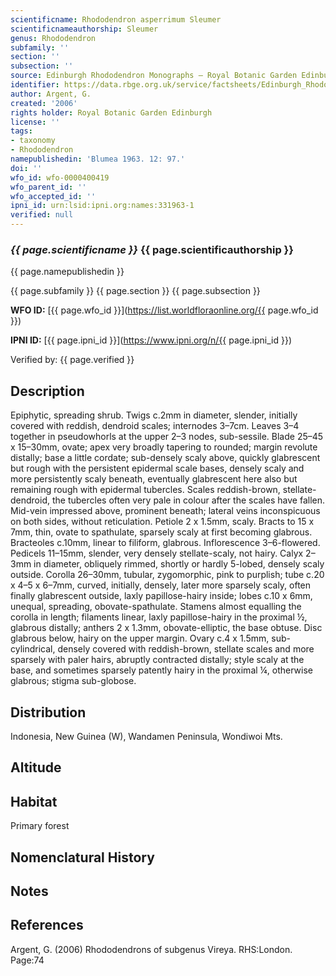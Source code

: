 ```yaml
---
scientificname: Rhododendron asperrimum Sleumer
scientificnameauthorship: Sleumer
genus: Rhododendron
subfamily: ''
section: ''
subsection: ''
source: Edinburgh Rhododendron Monographs – Royal Botanic Garden Edinburgh
identifier: https://data.rbge.org.uk/service/factsheets/Edinburgh_Rhododendron_Monographs.xhtml
author: Argent, G.
created: '2006'
rights holder: Royal Botanic Garden Edinburgh
license: ''
tags:
- taxonomy
- Rhododendron
namepublishedin: 'Blumea 1963. 12: 97.'
doi: ''
wfo_id: wfo-0000400419
wfo_parent_id: ''
wfo_accepted_id: ''
ipni_id: urn:lsid:ipni.org:names:331963-1
verified: null
---
```

### _{{ page.scientificname }}_ {{ page.scientificauthorship }}
 {{ page.namepublishedin }}

{{ page.subfamily }} {{ page.section }} {{ page.subsection }}

**WFO ID:** [{{ page.wfo_id }}](https://list.worldfloraonline.org/{{ page.wfo_id }})

**IPNI ID:** [{{ page.ipni_id }}](https://www.ipni.org/n/{{ page.ipni_id }})

Verified by: {{ page.verified }}



## Description
Epiphytic, spreading shrub. Twigs c.2mm in diameter, slender, initially covered with reddish, dendroid scales; internodes 3–7cm. Leaves 3–4 together in pseudowhorls at the upper 2–3 nodes, sub-sessile. Blade 25–45 x 15–30mm, ovate; apex very broadly tapering to rounded; margin revolute distally; base a little cordate; sub-densely scaly above, quickly glabrescent but rough with the persistent epidermal scale bases, densely scaly and more persistently scaly beneath, eventually glabrescent here also but remaining rough with epidermal tubercles. Scales reddish-brown, stellate-dendroid, the tubercles often very pale in colour after the scales have fallen. Mid-vein impressed above, prominent beneath; lateral veins inconspicuous on both sides, without reticulation. Petiole 2 x 1.5mm, scaly. Bracts to 15 x 7mm, thin, ovate to spathulate, sparsely scaly at first becoming glabrous. Bracteoles c.10mm, linear to filiform, glabrous. Inflorescence 3–6-flowered. Pedicels 11–15mm, slender, very densely stellate-scaly, not hairy. Calyx 2–3mm in diameter, obliquely rimmed, shortly or hardly 5-lobed, densely scaly outside. Corolla 26–30mm, tubular, zygomorphic, pink to purplish; tube c.20 x 4–5 x 6–7mm, curved, initially, densely, later more sparsely scaly, often finally glabrescent outside, laxly papillose-hairy inside; lobes c.10 x 6mm, unequal, spreading, obovate-spathulate. Stamens almost equalling the corolla in length; filaments linear, laxly papillose-hairy in the proximal ½, glabrous distally; anthers 2 x 1.3mm, obovate-elliptic, the base obtuse. Disc glabrous below, hairy on the upper margin. Ovary c.4 x 1.5mm, sub-cylindrical, densely covered with reddish-brown, stellate scales and more sparsely with paler hairs, abruptly contracted distally; style scaly at the base, and sometimes sparsely patently hairy in the proximal ¼, otherwise glabrous; stigma sub-globose.

## Distribution
Indonesia, New Guinea (W), Wandamen Peninsula, Wondiwoi Mts.

## Altitude


## Habitat
Primary forest

## Nomenclatural History

                       
## Notes


## References

Argent, G. (2006) Rhododendrons of subgenus Vireya. RHS:London. Page:74
